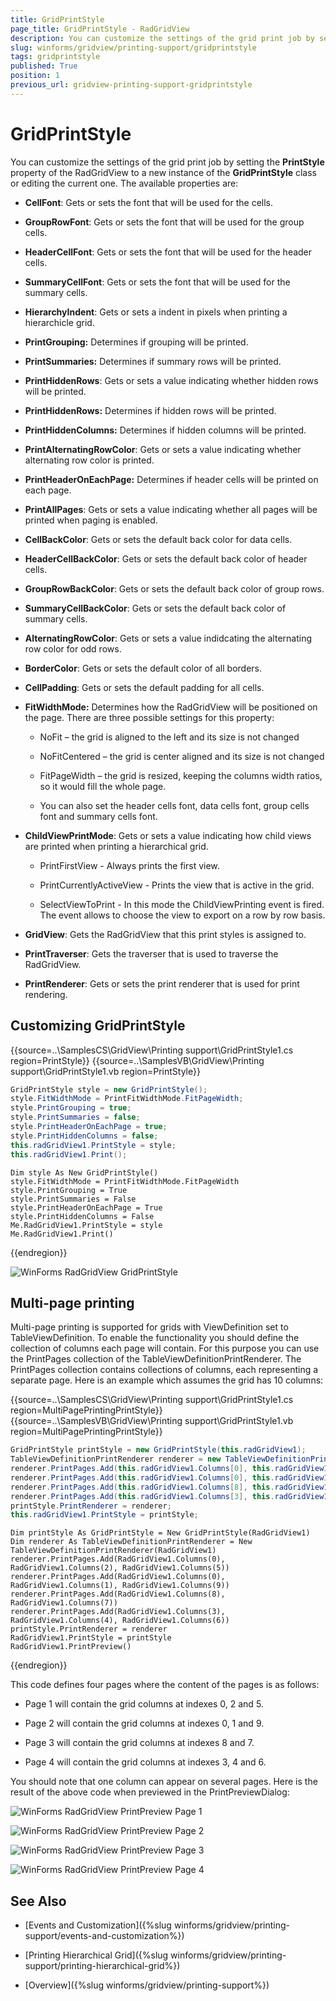 ```yaml
---
title: GridPrintStyle
page_title: GridPrintStyle - RadGridView
description: You can customize the settings of the grid print job by setting the PrintStyle.
slug: winforms/gridview/printing-support/gridprintstyle
tags: gridprintstyle
published: True
position: 1
previous_url: gridview-printing-support-gridprintstyle
---
```


# GridPrintStyle

You can customize the settings of the grid print job by setting the __PrintStyle__ property of the RadGridView to a new instance of the __GridPrintStyle__ class or editing the current one. The available properties are:

* __CellFont__: Gets or sets the font that will be used for the cells.

* __GroupRowFont__: Gets or sets the font that will be used for the group cells.

* __HeaderCellFont__: Gets or sets the font that will be used for the header cells.

* __SummaryCellFont__: Gets or sets the font that will be used for the summary cells.
 
* __HierarchyIndent__: Gets or sets a indent in pixels when printing a hierarchicle grid.

* __PrintGrouping:__ Determines if grouping will be printed.

* __PrintSummaries:__ Determines if summary rows will be printed.

* __PrintHiddenRows__: Gets or sets a value indicating whether hidden rows will be printed.

* __PrintHiddenRows:__ Determines if hidden rows will be printed.

* __PrintHiddenColumns:__ Determines if hidden columns will be printed.

* __PrintAlternatingRowColor__: Gets or sets a value indicating whether alternating row color is printed.

* __PrintHeaderOnEachPage:__ Determines if header cells will be printed on each page.

* __PrintAllPages__: Gets or sets a value indicating whether all pages will be printed when paging is enabled.

* __CellBackColor__: Gets or sets the default back color for data cells.

* __HeaderCellBackColor__: Gets or sets the default back color of header cells.

* __GroupRowBackColor__: Gets or sets the default back color of group rows.

* __SummaryCellBackColor__: Gets or sets the default back color of summary cells.

* __AlternatingRowColor__: Gets or sets a value indidcating the alternating row color for odd rows.

* __BorderColor__: Gets or sets the default color of all borders.

* __CellPadding__: Gets or sets the default padding for all cells.

* __FitWidthMode:__ Determines how the RadGridView will be positioned on the page. There are three possible settings for this property:

    * NoFit – the grid is aligned to the left and its size is not changed

    * NoFitCentered – the grid is center aligned and its size is not changed

    * FitPageWidth – the grid is resized, keeping the columns width ratios, so it would fill the whole page.

    * You can also set the header cells font, data cells font, group cells font and summary cells font.
	
* __ChildViewPrintMode__: Gets or sets a value indicating how child views are printed when printing a hierarchical grid.

	* PrintFirstView - Always prints the first view.
	
	* PrintCurrentlyActiveView - Prints the view that is active in the grid.
	
	* SelectViewToPrint - In this mode the ChildViewPrinting event is fired. The event allows to choose the view to export on a row by row basis.
	
* __GridView__: Gets the RadGridView that this print styles is assigned to.

* __PrintTraverser__: Gets the traverser that is used to traverse the RadGridView.

* __PrintRenderer__: Gets or sets the print renderer that is used for print rendering.
	
## Customizing GridPrintStyle

{{source=..\SamplesCS\GridView\Printing support\GridPrintStyle1.cs region=PrintStyle}} 
{{source=..\SamplesVB\GridView\Printing support\GridPrintStyle1.vb region=PrintStyle}} 

````C#
GridPrintStyle style = new GridPrintStyle();
style.FitWidthMode = PrintFitWidthMode.FitPageWidth;
style.PrintGrouping = true;
style.PrintSummaries = false;
style.PrintHeaderOnEachPage = true;
style.PrintHiddenColumns = false;
this.radGridView1.PrintStyle = style;
this.radGridView1.Print();

````
````VB.NET
Dim style As New GridPrintStyle()
style.FitWidthMode = PrintFitWidthMode.FitPageWidth
style.PrintGrouping = True
style.PrintSummaries = False
style.PrintHeaderOnEachPage = True
style.PrintHiddenColumns = False
Me.RadGridView1.PrintStyle = style
Me.RadGridView1.Print()

````

{{endregion}} 

![WinForms RadGridView GridPrintStyle](images/gridview-printing-support-gridprintstyle.png)

## Multi-page printing

Multi-page printing is supported for grids with ViewDefinition set to TableViewDefinition. To enable the functionality you should define the collection of columns each page will contain. For this purpose you can use the PrintPages collection of the TableViewDefinitionPrintRenderer. The PrintPages collection contains collections of columns, each representing a separate page. Here is an example which assumes the grid has 10 columns:

{{source=..\SamplesCS\GridView\Printing support\GridPrintStyle1.cs region=MultiPagePrintingPrintStyle}} 
{{source=..\SamplesVB\GridView\Printing support\GridPrintStyle1.vb region=MultiPagePrintingPrintStyle}} 

````C#
GridPrintStyle printStyle = new GridPrintStyle(this.radGridView1);
TableViewDefinitionPrintRenderer renderer = new TableViewDefinitionPrintRenderer(this.radGridView1);
renderer.PrintPages.Add(this.radGridView1.Columns[0], this.radGridView1.Columns[2], this.radGridView1.Columns[5]);
renderer.PrintPages.Add(this.radGridView1.Columns[0], this.radGridView1.Columns[1], this.radGridView1.Columns[9]);
renderer.PrintPages.Add(this.radGridView1.Columns[8], this.radGridView1.Columns[7]);
renderer.PrintPages.Add(this.radGridView1.Columns[3], this.radGridView1.Columns[4], this.radGridView1.Columns[6]);
printStyle.PrintRenderer = renderer;
this.radGridView1.PrintStyle = printStyle;

````
````VB.NET
Dim printStyle As GridPrintStyle = New GridPrintStyle(RadGridView1)
Dim renderer As TableViewDefinitionPrintRenderer = New TableViewDefinitionPrintRenderer(RadGridView1)
renderer.PrintPages.Add(RadGridView1.Columns(0), RadGridView1.Columns(2), RadGridView1.Columns(5))
renderer.PrintPages.Add(RadGridView1.Columns(0), RadGridView1.Columns(1), RadGridView1.Columns(9))
renderer.PrintPages.Add(RadGridView1.Columns(8), RadGridView1.Columns(7))
renderer.PrintPages.Add(RadGridView1.Columns(3), RadGridView1.Columns(4), RadGridView1.Columns(6))
printStyle.PrintRenderer = renderer
RadGridView1.PrintStyle = printStyle
RadGridView1.PrintPreview()

````

{{endregion}} 

This code defines four pages where the content of the pages is as follows:

* Page 1 will contain the grid columns at indexes 0, 2 and 5.
            

* Page 2 will contain the grid columns at indexes 0, 1 and 9.
            

* Page 3 will contain the grid columns at indexes 8 and 7.
            

* Page 4 will contain the grid columns at indexes 3, 4 and 6.

You should note that one column can appear on several pages. Here is the result of the above code when previewed in the PrintPreviewDialog:

![WinForms RadGridView PrintPreview Page 1](images/gridview-printing-support-gridprintstyle003.png)

![WinForms RadGridView PrintPreview Page 2](images/gridview-printing-support-gridprintstyle004.png)

![WinForms RadGridView PrintPreview Page 3](images/gridview-printing-support-gridprintstyle005.png)

![WinForms RadGridView PrintPreview Page 4](images/gridview-printing-support-gridprintstyle006.png)

## See Also
* [Events and Customization]({%slug winforms/gridview/printing-support/events-and-customization%})

* [Printing Hierarchical Grid]({%slug winforms/gridview/printing-support/printing-hierarchical-grid%})

* [Overview]({%slug winforms/gridview/printing-support%})

